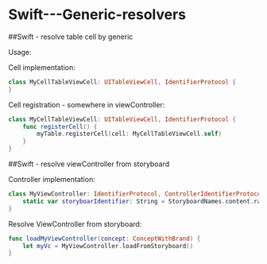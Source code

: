 # Swift---Generic-resolvers

##Swift - resolve table cell by generic

Usage:

Cell implementation:
```swift
class MyCellTableViewCell: UITableViewCell, IdentifierProtocol {
}
```
Cell registration - somewhere in viewController:
```swift
class MyCellTableViewCell: UITableViewCell, IdentifierProtocol {
    func registerCell() {
        myTable.registerCell(cell: MyCellTableViewCell.self)
    }
}
```


##Swift - resolve viewController from storyboard

Controller implementation:
```swift
class MyViewController: IdentifierProtocol, ControllerIdentifierProtocol {
    static var storyboarIdentifier: String = StoryboardNames.content.rawValue
}
```

Resolve ViewController from storyboard:
```swift
func loadMyViewController(concept: ConceptWithBrand) {
    let myVc = MyViewController.loadFromStoryboard()
}
```
